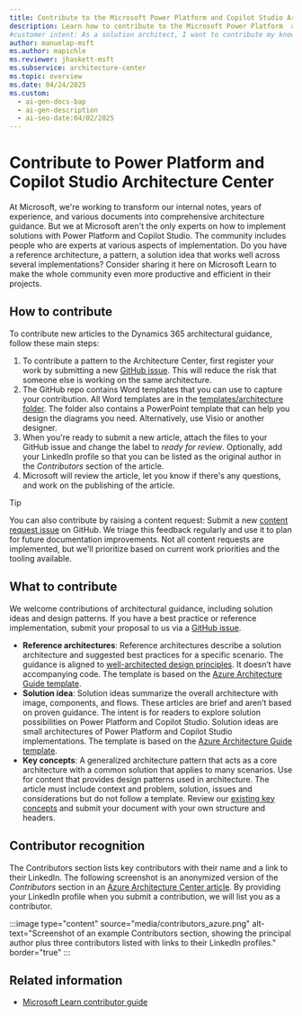 ```yaml
---
title: Contribute to the Microsoft Power Platform and Copilot Studio Architecture Center
description: Learn how to contribute to the Microsoft Power Platform  and Copilot Studio Architecture Center.
#customer intent: As a solution architect, I want to contribute my knowledge to the reference architectures and solution ideas in the architecture center so that others can learn from my experience.  
author: manuelap-msft
ms.author: mapichle
ms.reviewer: jhaskett-msft
ms.subservice: architecture-center
ms.topic: overview
ms.date: 04/24/2025
ms.custom:
  - ai-gen-docs-bap
  - ai-gen-description
  - ai-seo-date:04/02/2025
---
```


# Contribute to Power Platform and Copilot Studio Architecture Center

At Microsoft, we're working to transform our internal notes, years of experience, and various documents into comprehensive architecture guidance. But we at Microsoft aren't the only experts on how to implement solutions with Power Platform and Copilot Studio. The community includes people who are experts at various aspects of implementation. Do you have a reference architecture, a pattern, a solution idea that works well across several implementations? Consider sharing it here on Microsoft Learn to make the whole community even more productive and efficient in their projects.

## How to contribute

To contribute new articles to the Dynamics 365 architectural guidance, follow these main steps:

1. To contribute a pattern to the Architecture Center, first register your work by submitting a new [GitHub issue](https://github.com/microsoft/PowerPnPGuidanceHub/issues/new?template=new_architecture_submission.yml). This will reduce the risk that someone else is working on the same architecture.
1. The GitHub repo contains Word templates that you can use to capture your contribution. All Word templates are in the [templates/architecture folder](https://github.com/microsoft/PowerPnPGuidanceHub/tree/main/templates/architecture). The folder also contains a PowerPoint template that can help you design the diagrams you need. Alternatively, use Visio or another designer.
1. When you're ready to submit a new article, attach the files to your GitHub issue and change the label to *ready for review*. Optionally, add your LinkedIn profile so that you can be listed as the original author in the *Contributors* section of the article.
1. Microsoft will review the article, let you know if there's any questions, and work on the publishing of the article.

> [!TIP]
> You can also contribute by raising a content request: Submit a new [content request issue](https://github.com/microsoft/PowerPnPGuidanceHub/issues/new?template=contentrequest.yml) on GitHub. We triage this feedback regularly and use it to plan for future documentation improvements. Not all content requests are implemented, but we'll prioritize based on current work priorities and the tooling available.

## What to contribute

We welcome contributions of architectural guidance, including solution ideas and design patterns. If you have a best practice or reference implementation, submit your proposal to us via a [GitHub issue](https://github.com/microsoft/PowerPnPGuidanceHub/issues/new?template=new_architecture_submission.yml).

- **Reference architectures**: Reference architectures describe a solution architecture and suggested best practices for a specific scenario. The guidance is aligned to [well-architected design principles](/power-platform/well-architected/). It doesn’t have accompanying code. The template is based on the [Azure Architecture Guide template](/contribute/content/architecture-center/aac-contribute).
- **Solution idea**: Solution ideas summarize the overall architecture with image, components, and flows. These articles are brief and aren’t based on proven guidance. The intent is for readers to explore solution possibilities on Power Platform and Copilot Studio. Solution ideas are small architectures of Power Platform and Copilot Studio implementations. The template is based on the [Azure Architecture Guide template](/contribute/content/architecture-center/aac-contribute).
- **Key concepts**: A generalized architecture pattern that acts as a core architecture with a common solution that applies to many scenarios. Use for content that provides design patterns used in architecture. The article must include context and problem, solution, issues and considerations but do not follow a template. Review our [existing key concepts](key-concepts/index.md) and submit your document with your own structure and headers.

## Contributor recognition

The Contributors section lists key contributors with their name and a link to their LinkedIn. The following screenshot is an anonymized version of the *Contributors* section in an [Azure Architecture Center article](/azure/architecture/guide/multitenant/approaches/governance-compliance#contributors). By providing your LinkedIn profile when you submit a contribution, we will list you as a contributor.

:::image type="content" source="media/contributors_azure.png" alt-text="Screenshot of an example Contributors section, showing the principal author plus three contributors listed with links to their LinkedIn profiles." border="true" :::

## Related information

- [Microsoft Learn contributor guide](/contribute/)
